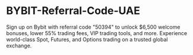 # BYBIT-Referral-Code-UAE
Sign up on Bybit with referral code "50394" to unlock $6,500  welcome bonuses, lower 55% trading fees, VIP trading tools, and more. Experience world-class Spot, Futures, and Options trading on a trusted global exchange.
